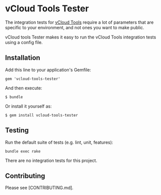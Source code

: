 # vCloud Tools Tester

The integration tests for [vCloud Tools](https://github.com/gds-operations/vcloud-tools) require a lot of parameters that are specific to your environment, and not ones you want to make public. 

vCloud tools Tester makes it easy to run the vCloud Tools integration tests using a config file.

## Installation

Add this line to your application's Gemfile:

    gem 'vcloud-tools-tester'

And then execute:

    $ bundle

Or install it yourself as:

    $ gem install vcloud-tools-tester

## Testing

Run the default suite of tests (e.g. lint, unit, features):

    bundle exec rake

There are no integration tests for this project.

## Contributing

Please see [CONTRIBUTING.md].
